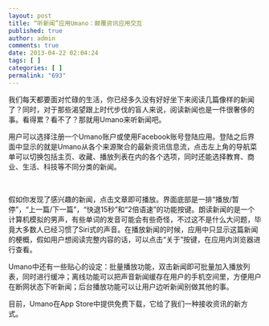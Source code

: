 ```yaml
---
layout: post
title: “听新闻”应用Umano：颠覆资讯应用交互
published: true
author: admin
comments: true
date: 2013-04-22 02:04:24
tags: [ ]
categories: [ ]
permalink: "693"
---
```

我们每天都要面对忙碌的生活，你已经多久没有好好坐下来阅读几篇像样的新闻了？同时，对于那些渴望跟上时代步伐的盲人来说，阅读新闻也是一件很奢侈的事。看得累？看不了？那就用Umano来听新闻吧。

用户可以选择注册一个Umano账户或使用Facebook账号登陆应用。登陆之后界面中显示的就是Umano从各个来源聚合的最新资讯信息流，点击左上角的导航菜单可以切换包括主页、收藏、播放列表在内的各个选项，同时还能选择教育、商业、生活、科技等不同分类的新闻。


  


&nbsp;

假如你发现了感兴趣的新闻，点击文章即可播放。界面底部是一排“播放/暂停”，“上一篇/下一篇”，“快退15秒”和“2倍语速”的功能按键。朗读新闻的是一个计算机模拟的男声，有些单词的发音可能会有些奇怪，不过这不是什么大问题，毕竟大多数人已经习惯了Siri式的声音。在播放新闻的时候，应用中只显示这篇新闻的梗概，假如用户想阅读完整内容的话，可以点击“关于”按键，在应用内浏览器进行查看。

Umano中还有一些贴心的设定：批量播放功能，双击新闻即可批量加入播放列表，同时进行缓冲；离线功能可以把声音新闻缓存在用户的手机空间里，方便用户在断网状态下听新闻；后台播放功能可以让用户边听新闻别做其他的事。

目前，Umano在App Store中提供免费下载，它给了我们一种接收资讯的新方式。